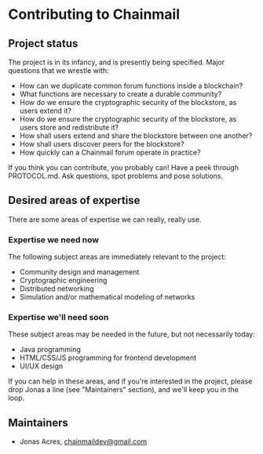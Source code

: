 # Contributing to Chainmail

## Project status
The project is in its infancy, and is presently being specified. Major questions that we wrestle with:

 * How can we duplicate common forum functions inside a blockchain?
 * What functions are necessary to create a durable community?
 * How do we ensure the cryptographic security of the blockstore, as users extend it?
 * How do we ensure the cryptographic security of the blockstore, as users store and redistribute it?
 * How shall users extend and share the blockstore between one another?
 * How shall users discover peers for the blockstore?
 * How quickly can a Chainmail forum operate in practice?

If you think you can contribute, you probably can! Have a peek through PROTOCOL.md. Ask questions, spot problems and pose solutions. 

## Desired areas of expertise

There are some areas of expertise we can really, really use.

### Expertise we need now
The following subject areas are immediately relevant to the project:

* Community design and management
* Cryptographic engineering
* Distributed networking
* Simulation and/or mathematical modeling of networks

### Expertise we'll need soon

These subject areas may be needed in the future, but not necessarily today:

* Java programming
* HTML/CSS/JS programming for frontend development
* UI/UX design

If you can help in these areas, and if you're interested in the project, please drop Jonas a line (see "Maintainers" section), and we'll keep you in the loop.

## Maintainers

* Jonas Acres, chainmaildev@gmail.com
